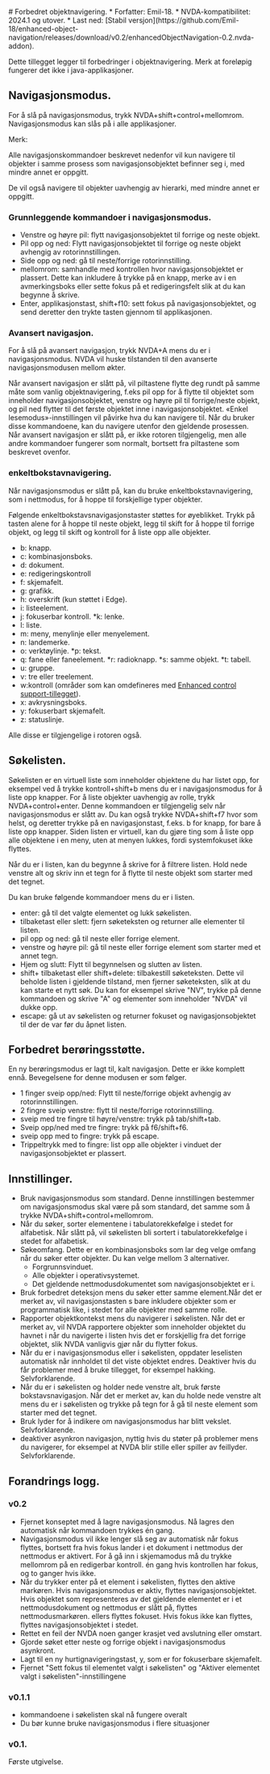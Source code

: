 <p lang = "nb_no">
# Forbedret objektnavigering.
* Forfatter: Emil-18.
* NVDA-kompatibilitet: 2024.1 og utover.
* Last ned: [Stabil versjon](https://github.com/Emil-18/enhanced-object-navigation/releases/download/v0.2/enhancedObjectNavigation-0.2.nvda-addon).

Dette tillegget legger til forbedringer i objektnavigering. Merk at foreløpig fungerer det ikke i java-applikasjoner.

## Navigasjonsmodus.

For å slå på navigasjonsmodus, trykk NVDA+shift+control+mellomrom.
Navigasjonsmodus kan slås på i alle applikasjoner.

Merk:

Alle navigasjonskommandoer beskrevet nedenfor vil kun navigere til objekter i samme prosess som navigasjonsobjektet befinner seg i, med mindre annet er oppgitt.

De vil også navigere til objekter uavhengig av hierarki, med mindre annet er oppgitt.


### Grunnleggende kommandoer i navigasjonsmodus.

* Venstre og høyre pil: flytt navigasjonsobjektet til forrige og neste objekt.
* Pil opp og ned: Flytt navigasjonsobjektet til forrige og neste objekt avhengig av rotorinnstillingen.
* Side opp og ned: gå til neste/forrige rotorinnstilling.
* mellomrom: samhandle med kontrollen hvor navigasjonsobjektet er plassert. Dette kan inkludere å trykke på en knapp, merke av i en avmerkingsboks eller sette fokus på et redigeringsfelt slik at du kan begynne å skrive.
* Enter, applikasjonstast, shift+f10: sett fokus på navigasjonsobjektet, og send deretter den trykte tasten gjennom til applikasjonen.

### Avansert navigasjon.

For å slå på avansert navigasjon, trykk NVDA+A mens du er i navigasjonsmodus. NVDA vil huske tilstanden til den avanserte navigasjonsmodusen mellom økter.

Når avansert navigasjon er slått på, vil piltastene flytte deg rundt på samme måte som vanlig objektnavigering, f.eks pil opp for å flytte til objektet som inneholder navigasjonsobjektet, venstre og høyre pil til forrige/neste objekt, og pil ned flytter til det første objektet inne i navigasjonsobjektet. «Enkel lesemodus»-innstillingen vil påvirke hva du kan navigere til.
Når du bruker disse kommandoene, kan du navigere utenfor den gjeldende prosessen.
Når avansert navigasjon er slått på, er ikke rotoren tilgjengelig, men alle andre kommandoer fungerer som normalt, bortsett fra piltastene som beskrevet ovenfor.

### enkeltbokstavnavigering.

Når navigasjonsmodus er slått på, kan du bruke enkeltbokstavnavigering, som i nettmodus, for å hoppe til forskjellige typer objekter.

Følgende enkeltbokstavsnavigasjonstaster støttes for øyeblikket.
Trykk på tasten alene for å hoppe til neste objekt, legg til skift for å hoppe til forrige objekt, og legg til skift og kontroll for å liste opp alle objekter.

* b: knapp.
* c: kombinasjonsboks.
* d: dokument.
* e: redigeringskontroll
* f: skjemafelt.
* g: grafikk.
* h: overskrift (kun støttet i Edge).
* i: listeelement.
* j: fokuserbar kontroll.
*k: lenke.
* l: liste.
* m: meny, menylinje eller menyelement.
* n: landemerke.
* o: verktøylinje.
*p: tekst.
* q: fane eller faneelement.
*r: radioknapp.
*s: samme objekt.
*t: tabell.
* u: gruppe.
* v: tre eller treelement.
* w:kontroll (områder som kan omdefineres med [Enhanced control support-tillegget](https://github.com/emil-18/enhanced-control-support)).
* x: avkrysningsboks.
* y: fokuserbart skjemafelt.
* z: statuslinje.

Alle disse er tilgjengelige i rotoren også.
## Søkelisten.

Søkelisten er en virtuell liste som inneholder objektene du har listet opp, for eksempel ved å trykke kontroll+shift+b mens du er i navigasjonsmodus for å liste opp knapper.
For å liste objekter uavhengig av rolle, trykk NVDA+control+enter. Denne kommandoen er tilgjengelig selv når navigasjonsmodus er slått av. Du kan også trykke NVDA+shift+f7 hvor som helst, og deretter trykke på en navigasjonstast, f.eks. b for knapp, for bare å liste opp knapper.
Siden listen er virtuell, kan du gjøre ting som å liste opp alle objektene i en meny, uten at menyen lukkes, fordi systemfokuset ikke flyttes.

Når du er i listen, kan du begynne å skrive for å filtrere listen. Hold nede venstre alt og skriv inn et tegn for å flytte til neste objekt som starter med det tegnet.

Du kan bruke følgende kommandoer mens du er i listen.

* enter: gå til det valgte elementet og lukk søkelisten.
* tilbaketast eller slett: fjern søketeksten og returner alle elementer til listen.
* pil opp og ned: gå til neste eller forrige element.
* venstre og høyre pil: gå til neste eller forrige element som starter med et annet tegn.
* Hjem og slutt: Flytt til begynnelsen og slutten av listen.
* shift+ tilbaketast eller shift+delete: tilbakestill søketeksten. Dette vil beholde listen i gjeldende tilstand, men fjerner søketeksten, slik at du kan starte et nytt søk. Du kan for eksempel skrive "NV", trykke på denne kommandoen og skrive "A" og elementer som inneholder "NVDA" vil dukke opp.
* escape: gå ut av søkelisten og returner fokuset og navigasjonsobjektet til der de var før du åpnet listen.

## Forbedret berøringsstøtte.

En ny berøringsmodus er lagt til, kalt navigasjon. Dette er ikke komplett ennå.
Bevegelsene for denne modusen er som følger.
* 1 finger sveip opp/ned: Flytt til neste/forrige objekt avhengig av rotorinnstillingen.
* 2 fingre sveip venstre: flytt til neste/forrige rotorinnstilling.
* sveip med tre fingre til høyre/venstre: trykk på tab/shift+tab.
* Sveip opp/ned med tre fingre: trykk på f6/shift+f6.
* sveip opp med to fingre: trykk på escape.
* Trippeltrykk med to fingre: list opp alle objekter i vinduet der navigasjonsobjektet er plassert.
## Innstillinger.

* Bruk navigasjonsmodus som standard.
Denne innstillingen bestemmer om navigasjonsmodus skal være på som standard, det samme som å trykke NVDA+shift+control+mellomrom.
* Når du søker, sorter elementene i tabulatorekkefølge i stedet for alfabetisk.
Når slått på, vil søkelisten bli sortert i tabulatorekkefølge i stedet for alfabetisk.
* Søkeomfang.
Dette er en kombinasjonsboks som lar deg velge omfang når du søker etter objekter.
Du kan velge mellom 3 alternativer.
    * Forgrunnsvinduet.
    * Alle objekter i operativsystemet.
    * Det gjeldende nettmodusdokumentet som navigasjonsobjektet er i.
* Bruk forbedret deteksjon mens du søker etter samme element.Når det er merket av, vil navigasjonstasten s  bare inkludere objekter som er programmatisk like, i stedet for alle objekter med samme rolle.
* Rapporter objektkontekst mens du navigerer i søkelisten.
Når det er merket av, vil NVDA rapportere objekter som inneholder objektet du havnet i når du navigerte i listen hvis det er forskjellig fra det forrige objektet, slik NVDA vanligvis gjør når du flytter fokus.
* Når du er i navigasjonsmodus eller i søkelisten, oppdater leselisten automatisk når innholdet til det viste objektet endres. Deaktiver hvis du får problemer med å bruke tillegget, for eksempel hakking. Selvforklarende.
* Når du er i søkelisten og holder nede venstre alt, bruk første bokstavsnavigasjon.
Når det er merket av, kan du holde nede venstre alt mens du er i søkelisten og trykke på tegn for å gå til neste element som starter med det tegnet.
* Bruk lyder for å indikere om navigasjonsmodus har blitt vekslet. Selvforklarende.
* deaktiver asynkron navigasjon, nyttig hvis du støter på problemer mens du navigerer, for eksempel at NVDA blir stille eller spiller av feillyder. Selvforklarende.

## Forandrings logg.


### v0.2
* Fjernet konseptet med å lagre navigasjonsmodus. Nå lagres den automatisk når kommandoen trykkes én gang.
* Navigasjonsmodus vil ikke lenger slå seg av automatisk når fokus flyttes, bortsett fra hvis fokus lander i et dokument i nettmodus der nettmodus er aktivert. For å gå inn i skjemamodus må du trykke mellomrom på en redigerbar kontroll. én gang hvis kontrollen har fokus, og to ganger hvis ikke.
* Når du trykker enter på et element i søkelisten, flyttes den aktive markøren. Hvis navigasjonsmodus er aktiv, flyttes navigasjonsobjektet. Hvis objektet som representeres av det gjeldende elementet er i et nettmodusdokument og nettmodus er slått på, flyttes nettmodusmarkøren.
ellers flyttes fokuset. Hvis fokus ikke kan flyttes, flyttes navigasjonsobjektet i stedet.
* Rettet en feil der NVDA noen ganger krasjet ved avslutning eller omstart.
* Gjorde søket etter neste og forrige objekt i navigasjonsmodus asynkront.
* Lagt til en ny hurtignavigeringstast, y, som er for fokuserbare skjemafelt.
* Fjernet "Sett fokus til elementet valgt i søkelisten" og "Aktiver elementet valgt i søkelisten"-innstillingene


### v0.1.1

* kommandoene i søkelisten skal nå fungere overalt
* Du bør kunne bruke navigasjonsmodus i flere situasjoner

### v0.1.

Første utgivelse.
</p>